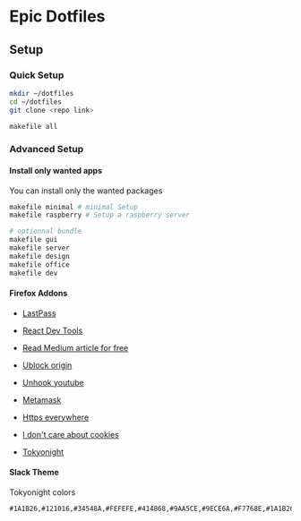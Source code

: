 # Epic Dotfiles

## Setup

### Quick Setup
```bash
mkdir ~/dotfiles
cd ~/dotfiles
git clone <repo link>

makefile all
```
### Advanced Setup

#### Install only wanted apps
You can install only the wanted packages
```bash
makefile minimal # minimal Setup
makefile raspberry # Setup a raspberry server

# optionnal bundle 
makefile gui 
makefile server 
makefile design 
makefile office 
makefile dev 
```

#### Firefox Addons

- [LastPass](https://addons.mozilla.org/fr/firefox/addon/lastpass-password-manager/)
- [React Dev Tools](https://addons.mozilla.org/fr/firefox/addon/react-devtools/)
- [Read Medium article for free](https://addons.mozilla.org/fr/firefox/addon/medium-unlimited-read-for-free/)
- [Ublock origin](https://addons.mozilla.org/fr/firefox/addon/ublock-origin/)
- [Unhook youtube](https://addons.mozilla.org/fr/firefox/addon/youtube-recommended-videos/)
- [Metamask](https://addons.mozilla.org/fr/firefox/addon/ether-metamask/)
- [Https everywhere](https://addons.mozilla.org/fr/firefox/addon/https-everywhere/)
- [I don't care about cookies](https://addons.mozilla.org/fr/firefox/addon/i-dont-care-about-cookies/)

- [Tokyonight](https://addons.mozilla.org/en-US/firefox/addon/tokyo_night/?)


#### Slack Theme

Tokyonight colors
```
#1A1B26,#121016,#34548A,#FEFEFE,#414868,#9AA5CE,#9ECE6A,#F7768E,#1A1B26,#9AA5CE
```
